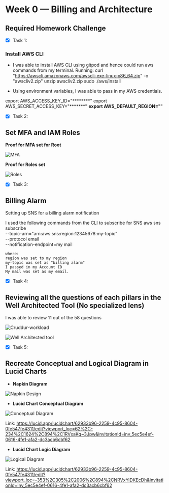 # Week 0 — Billing and Architecture

## Required Homework Challenge

- [X] Task 1:
### Install AWS CLI

* I was able to install AWS CLI using gitpod and hence could run aws commands from my terminal.
Running:
curl "https://awscli.amazonaws.com/awscli-exe-linux-x86_64.zip" -o "awscliv2.zip"
      unzip awscliv2.zip
      sudo ./aws/install

* Using environment variables, I was able to pass in my AWS credentials.

export AWS_ACCESS_KEY_ID="********"
export AWS_SECRET_ACCESS_KEY="*************"
export AWS_DEFAULT_REGION="******"

 - [X] Task 2:

## Set MFA and IAM Roles

**Proof for MFA set for Root**

![MFA](../MFA-Proof.png)

**Proof for Roles set**

![Roles](../Roles-set.png)


- [X] Task 3: 
## Billing Alarm
Setting up  SNS for a billing alarm notification

I used the following commands from the CLI to subscribe for SNS 
aws sns subscribe \
    --topic-arn="arn:aws:sns:region:12345678:my-topic" \
    --protocol email \
    --notification-endpoint=my mail

    where:
    region was set to my region 
    my-topic was set as "billing alarm"
    I passed in my Account ID 
    My mail was set as my email.


- [X] Task 4:

## Reviewing all the questions of each pillars in the Well Architected Tool (No specialized lens)

I was able to review 11 out of the 58 questions

![Cruddur-workload](../Cruddrur-Workload.png)

![Well Architected tool](../Well-Architected.png)


- [X] Task 5:

## Recreate Conceptual and Logical Diagram in Lucid Charts 

* **Napkin Diagram** 

![Napkin Design](../Napkin-design.jpeg)


* **Lucid Chart Conceptual Diagram** 

![Conceptual Diagram](../Conceptual.png)


Link: https://lucid.app/lucidchart/62933b96-2259-4c95-8604-0fe547fe4311/edit?viewport_loc=62%2C-234%2C1624%2C894%2C1RVxaKq~3Jpw&invitationId=inv_5ec5e4ef-0616-4fe1-afa2-dc3acb6cbf62

* **Lucid Chart Logic Diagram**

![Logical Diagram](../Logical.png)


Link: https://lucid.app/lucidchart/62933b96-2259-4c95-8604-0fe547fe4311/edit?viewport_loc=-353%2C305%2C2006%2C894%2CNRVxYiDKEcDh&invitationId=inv_5ec5e4ef-0616-4fe1-afa2-dc3acb6cbf62